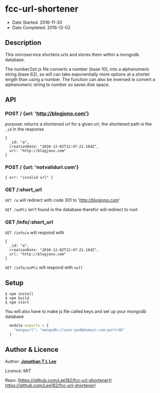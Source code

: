 # fcc-url-shortener
  * Date Started: 2016-11-30
  * Date Completed: 2016-12-02
## Description
This microservice shortens urls and stores them within a mongodb database.

The number2str.js file converts a number (base 10), into a alphanumeric string (base 62), so will can take exponentially more options at a shorter length than using a number. The function can also be inversed ie convert a alphanumeric string to number so saves disk space.

## API
### POST / {url: 'http://blogjono.com'}
purpose: returns a shortened url for a given url, the shortened path is the `_id` in the response
```
{
  _id: "a",
  creationDate: "2016-12-02T12:47:21.164Z",
  url: "http://blogjono.com"
}
```
### POST / {url: 'notvalidurl.com'}
```
{ err: "invalid url" }
```

### GET /:short_url
`GET /a` will redirect with code 301 to 'http://blogjono.com'

`GET /aoPCz` isn't found in the database therefor will redirect to root

### GET /info/:short_url
`GET /info/a` will respond with
```
{
  _id: "a",
  creationDate: "2016-12-02T12:47:21.164Z",
  url: "http://blogjono.com"
}
```
`GET /info/aoPCz` will respond with `null`

## Setup
```
$ npm install
$ npm build
$ npm start
```
You will also have to make js file called keys and set up your mongodb database
```javascript
  module.exports = {
    "mongourl": "mongodb://user:pwd@domain.com:port/db"
  }
```
## Author & Licence
Author: **[Jonathan T L Lee](https://github.com/Lee182)**

Licence: MIT

Repo: [https://github.com/Lee182/fcc-url-shortener]( https://github.com/Lee182/fcc-url-shortener)
